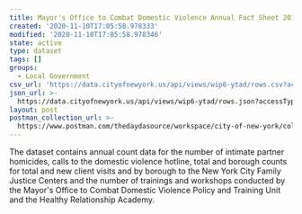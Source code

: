 ```yaml
---
title: Mayor's Office to Combat Domestic Violence Annual Fact Sheet 2015-2016
created: '2020-11-10T17:05:58.978333'
modified: '2020-11-10T17:05:58.978346'
state: active
type: dataset
tags: []
groups:
  - Local Government
csv_url: 'https://data.cityofnewyork.us/api/views/wip6-ytad/rows.csv?accessType=DOWNLOAD'
json_url: >-
  https://data.cityofnewyork.us/api/views/wip6-ytad/rows.json?accessType=DOWNLOAD
layout: post
postman_collection_url: >-
  https://www.postman.com/thedaydasource/workspace/city-of-new-york/collection/15909983-9c6861f0-b564-4e09-bee0-5d082c8c8acd
---
```

The dataset contains annual count data for the number of intimate partner homicides, calls to the domestic violence hotline, total and borough counts for total and new client visits and by borough to the New York City Family Justice Centers and the number of trainings and workshops conducted by the Mayor's Office to Combat Domestic Violence Policy and Training Unit and the Healthy Relationship Academy.
